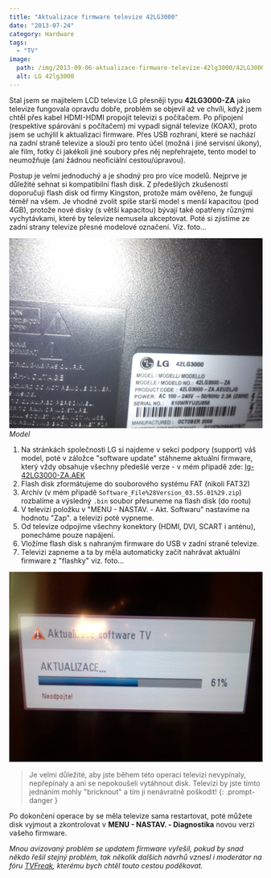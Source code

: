 ```yaml
---
title: "Aktualizace firmware televize 42LG3000"
date: "2013-07-24"
category: Hardware
tags: 
  - "TV"
image:
  path: /img/2013-09-06-aktualizace-firmware-televize-42lg3000/42LG3000.jpg
  alt: LG 42lg3000  
---
```


Stal jsem se majitelem LCD televize LG přesněji typu __42LG3000-ZA__ jako televize fungovala opravdu dobře, problém se objevil až ve chvíli, když jsem chtěl přes kabel HDMI-HDMI propojit televizi s počítačem.
 Po připojení (respektive spárování s počítačem) mi vypadl signál televize (KOAX), proto jsem se uchýlil k aktualizaci firmware. 
 Přes USB rozhraní, které se nachází na zadní straně televize a slouží pro tento účel (možná i jiné servisní úkony), ale film, fotky či jakékoli jiné soubory přes něj nepřehrajete, tento model to neumožňuje (ani žádnou neoficiální cestou/úpravou).

 Postup je velmi jednoduchý a je shodný pro pro více modelů. 
 Nejprve je důležité sehnat si kompatibilní flash disk. 
 Z předešlých zkušeností doporučuji flash disk od firmy Kingston, protože mám ověřeno, že fungují téměř na všem. 
 Je vhodné zvolit spíše starší model s menší kapacitou (pod 4GB), protože nové disky (s větší kapacitou) bývají také opatřeny různými vychytávkami, které by televize nemusela akceptovat.
Poté si zjistíme ze zadní strany televize přesné modelové označení. Viz. foto...

![model](/img/2013-09-06-aktualizace-firmware-televize-42lg3000/2013-09-01-12.39.32.jpg)
_Model_

1. Na stránkách společnosti LG si najdeme v sekci podpory (support) váš model, poté v záložce "software update" stáhneme aktuální firmware, který vždy obsahuje všechny předešlé verze - v mém připadě zde: [lg-42LG3000-ZA.AEK](https://www.lg.com/uk/support-product/lg-42LG3000-ZA.AEK) 
2. Flash disk zformátujeme do souborového systému FAT (nikoli FAT32)
3. Archív (v mém připadě `Software_File%28Version_03.55.01%29.zip`) rozbalíme a výsledný `.bin` soubor přesuneme na flash disk (do rootu)
4. V televizi položku v "MENU - NASTAV. - Akt. Softwaru" nastavíme na hodnotu "Zap". a televizi poté vypneme.
5. Od televize odpojíme všechny konektory (HDMI, DVI, SCART i anténu), ponecháme pouze napájení.
6. Vložíme flash disk s nahraným firmware do USB v zadní straně televize.
7. Televizi zapneme a ta by měla automaticky začít nahrávat aktuální firmware z "flashky" viz. foto...

![update](/img/2013-09-06-aktualizace-firmware-televize-42lg3000/2013-09-06-18.21.51.jpg)

> Je velmi důležité, aby jste během této operaci televizi nevypínaly, nepřepínaly a ani se nepokoušeli vytáhnout disk. Televizi by jste tímto jednáním mohly "bricknout" a tím ji nenávratně poškodit!
{: .prompt-danger }

Po dokončení operace by se měla televize sama restartovat, poté můžete disk vyjmout a zkontrolovat v __MENU - NASTAV. - Diagnostika__ novou verzi vašeho firmware.

_Mnou avizovaný problém se updatem firmware vyřešil, pokud by snad někdo řešil stejný problém, tak několik dalších návrhů vznesl i moderátor na fóru [TVFreak](https://www.tvfreak.cz/forum/showthread.php/35708-lg-42lg3000-no-signal-s-hdmi), kterému bych chtěl touto cestou poděkovat._